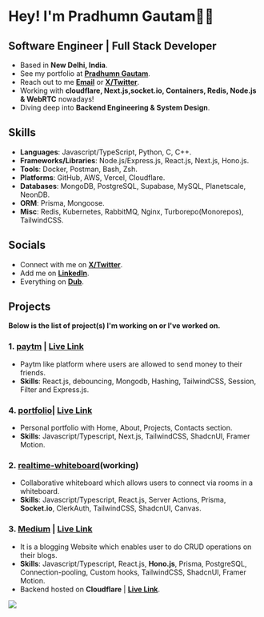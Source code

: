 # Hey! I'm Pradhumn Gautam👋🏼

## Software Engineer | Full Stack Developer  

- Based in **New Delhi, India**.
- See my portfolio at [**Pradhumn Gautam**](https://pradhumngautam.vercel.app/).
- Reach out to me [**Email**](mailto:pradhumngautam0506@gmail.com) or [**X/Twitter**](https://dub.sh/JU7nUKI).
- Working with **cloudflare, Next.js,socket.io, Containers, Redis, Node.js & WebRTC** nowadays! 
- Diving deep into **Backend Engineering & System Design**.

## Skills

- **Languages**: Javascript/TypeScript, Python, C, C++.
- **Frameworks/Libraries**: Node.js/Express.js, React.js, Next.js, Hono.js.
- **Tools**: Docker, Postman, Bash, Zsh. 
- **Platforms**: GitHub, AWS, Vercel, Cloudflare.
- **Databases**: MongoDB, PostgreSQL, Supabase, MySQL, Planetscale, NeonDB.
- **ORM**: Prisma, Mongoose.
- **Misc**: Redis, Kubernetes, RabbitMQ, Nginx, Turborepo(Monorepos), TailwindCSS.

## Socials

- Connect with me on [**X/Twitter**](https://dub.sh/JU7nUKI).
- Add me on [**LinkedIn**](https://dub.sh/FK69xeE).
- Everything on [**Dub**](https://dub.sh/pradhumn).

## Projects 

**Below is the list of project(s) I'm working on or I've worked on.**

### 1. [**paytm**](https://github.com/pradhumngautam/paytm) | [**Live Link**](https://paytm-gules.vercel.app/)

- Paytm like platform where users are allowed to send money to their friends.
- **Skills**: React.js, debouncing, Mongodb, Hashing, TailwindCSS, Session, Filter and Express.js.

### 4. [**portfolio**](https://github.com/pradhumngautam/pradhumn-portfolio)| [**Live Link**](https://dub.sh/portfolio0/)

- Personal portfolio with Home, About, Projects, Contacts section.
- **Skills**: Javascript/Typescript, Next.js, TailwindCSS, ShadcnUI, Framer Motion.

### 2. [**realtime-whiteboard**](https://github.com/pradhumngautam/realtime-whiteboard)(working)

- Collaborative whiteboard which allows users to connect via rooms in a whiteboard.
- **Skills**: Javascript/Typescript, React.js, Server Actions, Prisma, **Socket.io**, ClerkAuth, TailwindCSS, ShadcnUI, Canvas.

### 3. [**Medium**](https://github.com/pradhumngautam/blogging-website) | [**Live Link**](https://medium-self-beta.vercel.app/)

- It is a blogging Website which enables user to do CRUD operations on their blogs.
- **Skills**: Javascript/Typescript, React.js, **Hono.js**, Prisma, PostgreSQL, Connection-pooling, Custom hooks, TailwindCSS, ShadcnUI, Framer Motion.
- Backend hosted on **Cloudflare** | [**Live Link**](https://backend.pradhumngautam0506.workers.dev/).

![](https://komarev.com/ghpvc/?username=pradhumngautam&color=blue&style=for-the-badge&label=Profile+Views)

